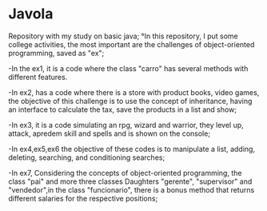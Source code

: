 # Javola
Repository with my study on basic java;
°In this repository, I put some college activities, the most important are the challenges of object-oriented programming, saved as "ex";

-In the ex1, it is a code where the class "carro" has several methods with different features.

-In ex2, has a code where there is a store with product books, video games,
the objective of this challenge is to use the concept of inheritance, having an interface to calculate the tax,
save the products in a list and show;

-In ex3, it is a code simulating an rpg, wizard and warrior, they level up, attack, apredem skill and spells and is shown on the console;

-In ex4,ex5,ex6 the objective of these codes is to manipulate a list, adding, deleting, searching, and conditioning searches;

-In ex7, Considering the concepts of object-oriented programming, the class "pai" and more three classes Daughters "gerente", "supervisor" and "vendedor",in the class "funcionario", there is a bonus method that returns different salaries for the respective positions;
